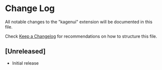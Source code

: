# Change Log

All notable changes to the "kagenui" extension will be documented in this file.

Check [Keep a Changelog](http://keepachangelog.com/) for recommendations on how to structure this file.

## [Unreleased]

- Initial release

